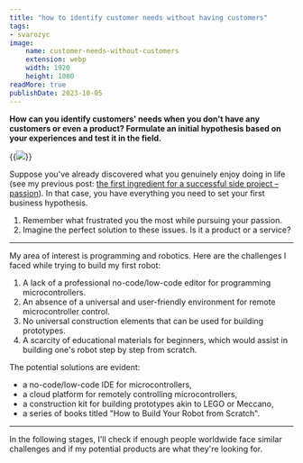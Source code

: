 ```yaml
---
title: "how to identify customer needs without having customers"
tags:
- svarozyc
image:
    name: customer-needs-without-customers
    extension: webp
    width: 1920
    height: 1080
readMore: true
publishDate: 2023-10-05
---
```

**How can you identify customers' needs when you don't have any customers or even a product? Formulate an initial hypothesis based on your experiences and test it in the field.**
<!--more-->
{{<image src="customer-needs-without-customers.webp" caption="how to identify customer needs without having customers" displayCaption="false">}}

Suppose you've already discovered what you genuinely enjoy doing in life (see my previous post: [the first ingredient for a successful side project – passion](/blog/the-first-ingredient-for-a-successful-side-project-passion/)). In that case, you have everything you need to set your first business hypothesis.

1. Remember what frustrated you the most while pursuing your passion.
2. Imagine the perfect solution to these issues. Is it a product or a service?

---

My area of interest is programming and robotics. Here are the challenges I faced while trying to build my first robot:
1. A lack of a professional no-code/low-code editor for programming microcontrollers.
2. An absence of a universal and user-friendly environment for remote microcontroller control.
3. No universal construction elements that can be used for building prototypes.
4. A scarcity of educational materials for beginners, which would assist in building one's robot step by step from scratch.

The potential solutions are evident:
* a no-code/low-code IDE for microcontrollers,
* a cloud platform for remotely controlling microcontrollers,
* a construction kit for building prototypes akin to LEGO or Meccano,
* a series of books titled "How to Build Your Robot from Scratch".

---

In the following stages, I'll check if enough people worldwide face similar challenges and if my potential products are what they're looking for.